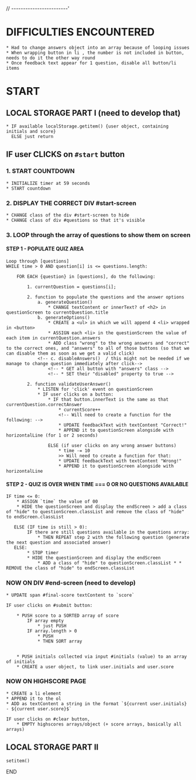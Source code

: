 <!-- // Needed to create
// - <p> containing a vertical line and the word "Wrong!" with data attribute right/wrong to be reuse
// - score variable to store score
// - an array of user objects > to store user.initials and user.score at the end
// - an array of score
// - an array of initial
// * might need to create 4 buttons in questionsDiv to be used for each question
// * currentQuestion variable

// create array of local storage

// REMOVE functions argument on populatequiz etc()
// As long there is questions available, populateQuiz()
// After ValidateUSerAnswer() we need to Disable buttons or remove list item class
-->

// ------------------------'

# DIFFICULTIES ENCOUNTERED

    * Had to change answers object into an array because of looping issues
    * When wrapping button in li , the number is not included in button, needs to do it the other way round
    * Once feedback text appear for 1 question, disable all button/li items

# START

## LOCAL STORAGE PART I (need to develop that)

    * IF available localStorage.getitem() {user object, containing initials and score}
      ELSE just return

## IF user CLICKS on `#start` button

### 1. START COUNTDOWN

    * INITIALIZE timer at 59 seconds
    * START countdown

### 2. DISPLAY THE CORRECT DIV #start-screen

    * CHANGE class of the div #start-screen to hide
    * CHANGE class of div #questions so that it's visible

### 3. LOOP through the array of questions to show them on screen

#### STEP 1 - POPULATE QUIZ AREA

    Loop through [questions]
    WHILE time > 0 AND question[i] is <= questions.length:

        FOR EACH {question} in [questions], do the following:

            1. currentQuestion = questions[i];

            2. function to populate the questions and the answer options
                a. generateQuestion()
                    * CHANGE textContent or innerText? of <h2> in questionScreen to currentQuestion.title
                b. generateOptions()
                    * CREATE a <ul> in which we will append 4 <li> wrapped in <button>
                    * ASSIGN each <li> in the questionScreen the value of each item in currentQuestion.answers
                    * ADD class "wrong" to the wrong answers and "correct" to the correct ones, and "answers" to all of those buttons (so that we can disable them as soon as we get a valid click)
                <!-- c. disableAnswers()  / this might not be needed if we manage to change question immediately after click-->
                    <!-- * GET all button with "answers" class -->
                    <!-- * SET their "disabled" property to true -->

            2. function validateUserAnswer()
                * LISTEN for 'click' event on questionScreen
                * IF user clicks on a button:
                    * IF that button.innerText is the same as that currentQuestion.correctAnswer
                        * currentScore++
                        <!-- Will need to create a function for the following: -->
                        * UPDATE feedbackText with textContent "Correct!"
                        * APPEND it to questionScreen alongside with horizontalLine (for 1 or 2 seconds)

                    ELSE (if user clicks on any wrong answer buttons)
                        * time -= 10
                        >> Will need to create a function for that:
                        * UPDATE feedbackText with textContent "Wrong!"
                        * APPEND it to questionScreen alongside with horizontalLine

#### STEP 2 - QUIZ IS OVER WHEN TIME === 0 OR NO QUESTIONS AVAILABLE

<!-- Might need to use a switch statement for time -->

    IF time <= 0:
        * ASSIGN `time` the value of 00
        * HIDE the questionScreen and display the endScreen > add a class of "hide" to questionScreen.classList and remove the class of "hide" to endScreen.classList

       ELSE (IF time is still > 0):
            IF there are still questions available in the questions array:
                * THEN REPEAT step 2 with the following question (generate the next question and associated answer)
       ELSE:
            * STOP timer
            * HIDE the questionScreen and display the endScreen
                * ADD a class of "hide" to questionScreen.classList * * REMOVE the class of "hide" to endScreen.classList

### NOW ON DIV #end-screen (need to develop)

    * UPDATE span #final-score textContent to `score`

    IF user clicks on #submit button:

        * PUSH score to a SORTED array of score
            IF array empty
                * just PUSH
            IF array.length > 0
                * PUSH
                * THEN SORT array


        * PUSH initials collected via input #initials (value) to an array of initials
        * CREATE a user object, to link user.initials and user.score

### NOW ON HIGHSCORE PAGE

    * CREATE a li element
    * APPEND it to the ol
    * ADD as textContent a string in the format `${current user.initials} - ${current user.score}$`

    IF user clicks on #clear button,
        * EMPTY highscores arrays/object (+ score arrays, basically all arrays)

## LOCAL STORAGE PART II

    setitem()

END
